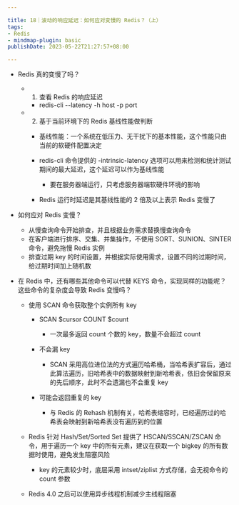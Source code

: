 ```yaml
---

title: 18｜波动的响应延迟：如何应对变慢的 Redis？（上）
tags:
- Redis
- mindmap-plugin: basic
publishDate: 2023-05-22T21:27:57+08:00

---
```


- Redis 真的变慢了吗？

  - 1. 查看 Redis 的响应延迟

    - redis-cli --latency -h host -p port

  - 2. 基于当前环境下的 Redis 基线性能做判断

    - 基线性能：一个系统在低压力、无干扰下的基本性能，这个性能只由当前的软硬件配置决定
    - redis-cli 命令提供的 -intrinsic-latency 选项可以用来检测和统计测试期间的最大延迟，这个延迟可以作为基线性能

      - 要在服务器端运行，只考虑服务器端软硬件环境的影响

    - Redis 运行时延迟是其基线性能的 2 倍及以上表示 Redis 变慢了

- 如何应对 Redis 变慢？

  - 从慢查询命令开始排查，并且根据业务需求替换慢查询命令
  - 在客户端进行排序、交集、并集操作，不使用 SORT、SUNION、SINTER 命令，避免拖慢 Redis 实例
  - 排查过期 key 的时间设置，并根据实际使用需求，设置不同的过期时间，给过期时间加上随机数

- 在 Redis 中，还有哪些其他命令可以代替 KEYS 命令，实现同样的功能呢？这些命令的复杂度会导致 Redis 变慢吗？

  - 使用 SCAN 命令获取整个实例所有 key

    - SCAN $cursor COUNT $count

      - 一次最多返回 count 个数的 key，数量不会超过 count

    - 不会漏 key

      - SCAN 采用高位进位法的方式遍历哈希桶，当哈希表扩容后，通过此算法遍历，旧哈希表中的数据映射到新哈希表，依旧会保留原来的先后顺序，此时不会遗漏也不会重复 key

    - 可能会返回重复的 key

      - 与 Redis 的 Rehash 机制有关，哈希表缩容时，已经遍历过的哈希表会映射到新哈希表没有遍历到的位置

  - Redis 针对 Hash/Set/Sorted Set 提供了 HSCAN/SSCAN/ZSCAN 命令，用于遍历一个 key 中的所有元素，建议在获取一个 bigkey 的所有数据时使用，避免发生阻塞风险

    - key 的元素较少时，底层采用 intset/ziplist 方式存储，会无视命令的 count 参数

  - Redis 4.0 之后可以使用异步线程机制减少主线程阻塞
